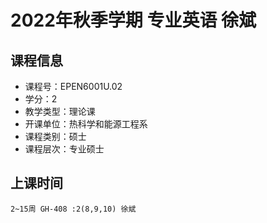 # 2022年秋季学期 专业英语 徐斌






## 课程信息

- 课程号：EPEN6001U.02
- 学分：2
- 教学类型：理论课
- 开课单位：热科学和能源工程系
- 课程类别：硕士
- 课程层次：专业硕士

## 上课时间

```
2~15周 GH-408 :2(8,9,10) 徐斌
```

